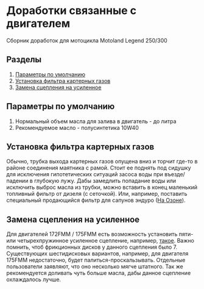 # Доработки связанные с двигателем
Сборник доработок для мотоцикла Motoland Legend 250/300

## Разделы
1. [Параметры по умолчанию](#params)
2. [Установка фильтра картерных газов](#gases)
3. [Замена сцепления на усиленное](#qqq)


## Параметры по умолчанию <a name="params"></a>

1. Нормальный объем масла для залива в двигатель - до литра
2. Рекомендуемое масло - полусинтетика 10W40

## Установка фильтра картерных газов <a name="gases"></a>

Обычно, трубка выхода картерных газов опущена вниз и торчит где-то в районе соединения маятника с рамой. Стоит ее поднять под сидушку для исключения гипотетических ситуаций засоса воды при въезде/падении в глубокую лужу. Дабы замедлить попадание воды или исключить выброс масла из трубки, можно вставить в конец маленький топливный фильтр от дизеля (с сеточкой). Или, например, поставить специальный продающийся фильтр для сапунов эндуро ([На Озоне](https://ozon.ru/t/5zra5rm)). 


## Замена сцепления на усиленное <a name="qqq"></a>

Для двигателей 172FMM / 175FMM есть возможность установить пяти- или четырехпружинное усиленное сцепление, например, [такое](https://ozon.ru/t/m86aLTP). Важно помнить, чтоб фрикционных дисков у данного сцепления было 7. Существующих шестидисковых вариантов, например, для двигателя 175FMM недостаточно, будет палиться-проскальзывать.
Отдельные пользователи заявляют, что оно несколько мягче штатного.
Так же рекомендуется доливать чуть больше масла, дабы данное сцепление охлаждалось лучше. 
